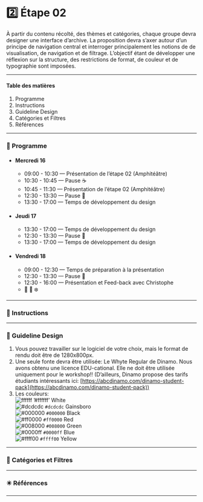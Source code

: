 # :two: Étape 02

À partir du contenu récolté, des thèmes et catégories, chaque groupe devra designer une interface d’archive. La proposition devra s’axer autour d’un principe de navigation central et interroger principalement les notions de de visualisation, de navigation et de filtrage. L’objectif étant de développer une réflexion sur la structure, des restrictions de format, de couleur et de typographie sont imposées.

--------------

#### Table des matières 
1. Programme  
2. Instructions  
3. Guideline Design 
4. Catégories et Filtres 
5. Références 

--------------

### :date: Programme

* #### Mercredi 16
    * 09:00 - 10:30 — Présentation de l’étape 02 (Amphitéâtre)
    * 10:30 - 10:45 — Pause :coffee:
    * 10:45 - 11:30 — Présentation de l’étape 02 (Amphitéâtre)
    * 12:30 - 13:30 — Pause :fork_and_knife:
    * 13:30 - 17:00 — Temps de développement du design 

* #### Jeudi 17
    * 13:30 - 17:00 — Temps de développement du design 
    * 12:30 - 13:30 — Pause :fork_and_knife:
    * 13:30 - 17:00 — Temps de développement du design 

* #### Vendredi 18
    * 09:00 - 12:30 — Temps de préparation à la présentation 
    * 12:30 - 13:30 — Pause :fork_and_knife:
    * 12:30 - 16:00 — Présentation et Feed-back avec Christophe
    * :santa: :christmas_tree: :snowflake:


--------------

### :memo: Instructions

--------------

### :shaved_ice: Guideline Design 
1. Vous pouvez travailler sur le logiciel de votre choix, mais le format de rendu doit être de 1280x800px. 
2. Une seule fonte devra être utilisée: Le Whyte Regular de Dinamo. Nous avons obtenu une licence EDU-cational. Elle ne doit être utilisée uniquement pour le workshop!! (D’ailleurs, Dinamo propose des tarifs étudiants intéressants ici: [https://abcdinamo.com/dinamo-student-pack](https://abcdinamo.com/dinamo-student-pack))
3. Les couleurs:  
![ffffff](http://via.placeholder.com/15/FFFFFF/000000?text=+) ’#ffffff’ White  
![#dcdcdc](https://via.placeholder.com/15/DCDCDC/000000?text=+) `#dcdcdc` Gainsboro  
![#000000](https://via.placeholder.com/15/000000/000000?text=+) `#000000` Black  
![#ff0000](https://via.placeholder.com/15/ff0000/000000?text=+) `#ff0000` Red  
![#008000](https://via.placeholder.com/15/008000/000000?text=+) `#008000` Green  
![#0000ff](https://via.placeholder.com/15/0000ff/000000?text=+) `#0000ff` Blue   
![#ffff00](https://via.placeholder.com/15/ffff00/000000?text=+) `#ffff00` Yellow   

--------------

### :open_file_folder: Catégories et Filtres 

--------------

### :eight_pointed_black_star: Références

--------------

